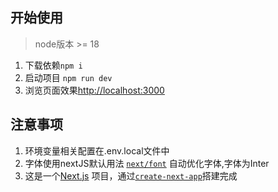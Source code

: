 ## 开始使用

> node版本 >= 18

1. 下载依赖```npm i```
2. 启动项目 ```npm run dev ```
3. 浏览页面效果[http://localhost:3000](http://localhost:3000) 


## 注意事项
1. 环境变量相关配置在.env.local文件中
2. 字体使用nextJS默认用法 [`next/font`](https://nextjs.org/docs/basic-features/font-optimization) 自动优化字体,字体为Inter
3. 这是一个[Next.js](https://nextjs.org/) 项目，通过[`create-next-app`](https://github.com/vercel/next.js/tree/canary/packages/create-next-app)搭建完成


